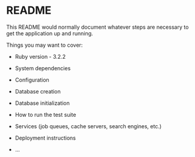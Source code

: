# README

This README would normally document whatever steps are necessary to get the
application up and running.

Things you may want to cover:

- Ruby version - 3.2.2

- System dependencies

- Configuration

- Database creation

- Database initialization

- How to run the test suite

- Services (job queues, cache servers, search engines, etc.)

- Deployment instructions

- ...
